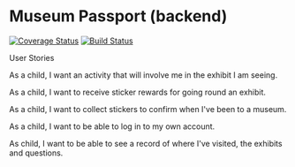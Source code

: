 Museum Passport (backend)
==========================
[![Coverage Status](https://coveralls.io/repos/github/innlouvate/backend_museum_passport/badge.svg?branch=auto-testing)](https://coveralls.io/github/innlouvate/backend_museum_passport?branch=auto-testing)
[![Build Status](https://travis-ci.org/innlouvate/backend_museum_passport.svg?branch=master)](https://travis-ci.org/innlouvate/backend_museum_passport)


User Stories

As a child,
I want an activity that will involve me in the exhibit I am seeing.

As a child,
I want to receive sticker rewards for going round an exhibit.

As a child,
I want to collect stickers to confirm when I've been to a museum.

As a child,
I want to be able to log in to my own account.

As child,
I want to be able to see a record of where I've visited, the exhibits and questions.
